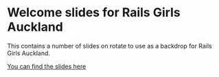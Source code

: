Welcome slides for Rails Girls Auckland
======================

This contains a number of slides on rotate to use as a backdrop for Rails Girls Auckland.

[You can find the slides here](http://railsgirlsauckland.github.io/rgclose)
